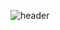 ![header](https://capsule-render.vercel.app/api?type=waveg&color=DCCBED&height=250&section=header&text=HyoJin%20SHIN&fontSize=90&animation=fadeIn&fontAlignY=38&desc=%20&descAlignY=62&descAlign=62)
